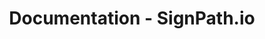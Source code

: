 ---
title: Documentation - SignPath.io
header: Documentation
layout: resources
toc: true
redirect_from: "/documentation/"
redirect_to: "/resources/documentation/getting-started"
---